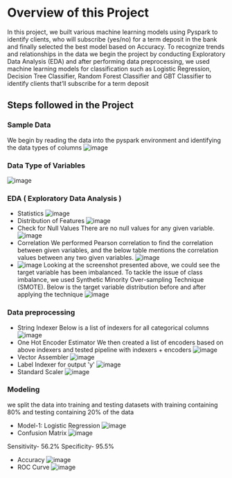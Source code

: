 # Overview of this Project
In this project, we built various machine learning models using Pyspark to identify clients, who will subscribe (yes/no) for a term deposit in the bank and finally selected the best model based on Accuracy. To recognize trends and relationships in the data we begin the project by conducting Exploratory Data Analysis (EDA) and after performing data preprocessing, we used machine learning models for classification such as Logistic Regression, Decision Tree Classifier, Random Forest Classifier and GBT Classifier to identify clients that’ll subscribe for a term deposit

## Steps followed in the Project
### Sample Data
We begin by reading the data into the pyspark environment and identifying the data types of columns
![image](https://user-images.githubusercontent.com/89102349/202362679-c2092488-fd88-4cd6-8fe4-bdb35cb42bde.png)
### Data Type of Variables
![image](https://user-images.githubusercontent.com/89102349/202362771-6b6d426b-6323-4275-84db-df7b2436a7cd.png)
### EDA ( Exploratory Data Analysis )
* Statistics
![image](https://user-images.githubusercontent.com/89102349/202362795-e34a6407-760c-4b4e-8de4-a1471d28d1d3.png)
* Distribution of Features
![image](https://user-images.githubusercontent.com/89102349/202362908-fab246c8-c0e0-427a-b9b2-e565ab949ec7.png)
* Check for Null Values
There are no null values for any given variable.
![image](https://user-images.githubusercontent.com/89102349/202363090-5b63cbac-5daf-4407-90fc-ff38cabfffbf.png)
* Correlation
We performed Pearson correlation to find the correlation between given variables, and the below table mentions the correlation values between any two given variables.
![image](https://user-images.githubusercontent.com/89102349/202362941-a922a999-14b2-4388-bfe8-722a2d9306ac.png)
* ![image](https://user-images.githubusercontent.com/89102349/202363143-1db359db-5ad2-4f36-b9b1-ac1674362e2d.png)
Looking at the screenshot presented above, we could see the target variable has been imbalanced. To tackle the issue of class imbalance, we used Synthetic Minority Over-sampling Technique (SMOTE). Below is the target variable distribution before and after applying the technique
![image](https://user-images.githubusercontent.com/89102349/202363179-53770c2e-4830-454b-ac61-65d7012d51b7.png)
### Data preprocessing
* String Indexer
Below is a list of indexers for all categorical columns
![image](https://user-images.githubusercontent.com/89102349/202363273-84d1e668-8839-4e1f-a36e-d9267ffa02f4.png)
* One Hot Encoder Estimator
We then created a list of encoders based on above indexers and tested pipeline with indexers + encoders
![image](https://user-images.githubusercontent.com/89102349/202363336-04b11bf8-700b-4510-b00d-6e953a4d95e3.png)
* Vector Assembler
![image](https://user-images.githubusercontent.com/89102349/202363377-1c20558d-8e2d-4f13-8b7c-b4bbb7835ba5.png)
* Label Indexer for output 'y'
![image](https://user-images.githubusercontent.com/89102349/202363427-219ee621-312f-4c77-be53-abc8a80026f9.png)
* Standard Scaler
![image](https://user-images.githubusercontent.com/89102349/202363470-e13bcf27-938f-4b4e-9eab-beecb62b38cf.png)
### Modeling
we split the data into training and testing datasets with training containing 80% and testing containing 20% of the data
* Model-1: Logistic Regression
![image](https://user-images.githubusercontent.com/89102349/202363613-c9f13223-7fdd-4c16-b045-56cdc8dc6ba9.png)
* Confusion Matrix
![image](https://user-images.githubusercontent.com/89102349/202363673-00ce8e2c-de5c-417e-addc-eb8069804704.png)



Sensitivity- 56.2%
Specificity- 95.5%
* Accuracy
![image](https://user-images.githubusercontent.com/89102349/202363746-656a70af-f265-47f6-950d-f767b9445be2.png)
* ROC Curve
![image](https://user-images.githubusercontent.com/89102349/202363768-78dbc09e-8164-457d-9044-956d22d9560c.png)





